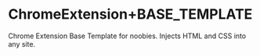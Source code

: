 # ChromeExtension+BASE_TEMPLATE
Chrome Extension Base Template for noobies. Injects HTML and CSS into any site.

